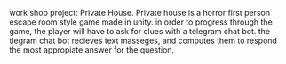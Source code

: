 work shop project: Private House.
Private house is a horror first person escape room style game made in unity.
in order to progress through the game, the player will have to ask for clues with a telegram chat bot.
the tlegram chat bot recieves text masseges, and computes them to respond the most appropiate answer for the question.

